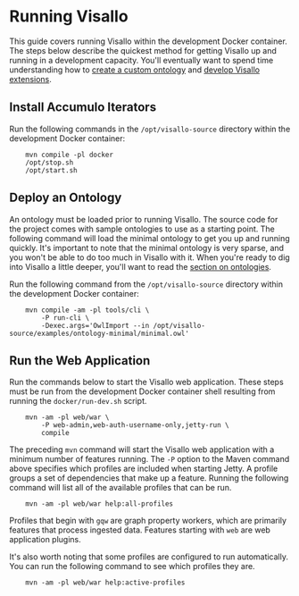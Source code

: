 # Running Visallo

This guide covers running Visallo within the development Docker container. The steps below describe the quickest method for getting Visallo up and running in a development capacity. You'll eventually want to spend time understanding how to [create a custom ontology](ontology.md) and [develop Visallo extensions](extension-points.md).

## Install Accumulo Iterators

Run the following commands in the `/opt/visallo-source` directory within the development Docker container:

        mvn compile -pl docker
        /opt/stop.sh
        /opt/start.sh

## Deploy an Ontology

An ontology must be loaded prior to running Visallo. The source code for the project comes with sample ontologies to use as a starting point. The following command will load the minimal ontology to get you up and running quickly. It's important to note that the minimal ontology is very sparse, and you won't be able to do too much in Visallo with it. When you're ready to dig into Visallo a little deeper, you'll want to read the [section on ontologies](ontology.md).

Run the following command from the `/opt/visallo-source` directory within the development Docker container:

        mvn compile -am -pl tools/cli \
            -P run-cli \
            -Dexec.args='OwlImport --in /opt/visallo-source/examples/ontology-minimal/minimal.owl'


## Run the Web Application

Run the commands below to start the Visallo web application. These steps must be run from the development Docker container shell resulting from running the `docker/run-dev.sh` script.

        mvn -am -pl web/war \
            -P web-admin,web-auth-username-only,jetty-run \
            compile

The preceding `mvn` command will start the Visallo web application with a minimum number of features running. The `-P` option to the Maven command above specifies which profiles are included when starting Jetty. A profile groups a set of dependencies that make up a feature. Running the following command will list all of the available profiles that can be run.

        mvn -am -pl web/war help:all-profiles

Profiles that begin with `gqw` are graph property workers, which are primarily features that process ingested data. Features starting with `web` are web application plugins.

It's also worth noting that some profiles are configured to run automatically. You can run the following command to see which profiles they are.

        mvn -am -pl web/war help:active-profiles
